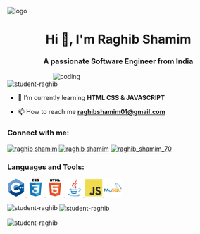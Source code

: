![logo](https://github.com/student-raghib/student-raghib/blob/main/github%20profile.png)
<h1 align="center">Hi 👋, I'm Raghib Shamim</h1>
<h3 align="center">A passionate Software Engineer from India</h3>
<img align="right" alt="coding" width="400" src="https://miro.medium.com/v2/resize:fit:1360/0*7Q3yvSIv_t0ioJ-Z.gif">

<p align="left"> <img src="https://komarev.com/ghpvc/?username=student-raghib&label=Profile%20views&color=0e75b6&style=flat" alt="student-raghib" /> </p>

- 🌱 I’m currently learning **HTML CSS & JAVASCRIPT**

- 📫 How to reach me **raghibshamim01@gmail.com**

<h3 align="left">Connect with me:</h3>
<p align="left">
<a href="https://linkedin.com/in/raghib shamim" target="blank"><img align="center" src="https://raw.githubusercontent.com/rahuldkjain/github-profile-readme-generator/master/src/images/icons/Social/linked-in-alt.svg" alt="raghib shamim" height="30" width="40" /></a>
<a href="https://fb.com/raghib shamim" target="blank"><img align="center" src="https://raw.githubusercontent.com/rahuldkjain/github-profile-readme-generator/master/src/images/icons/Social/facebook.svg" alt="raghib shamim" height="30" width="40" /></a>
<a href="https://instagram.com/raghib_shamim_70" target="blank"><img align="center" src="https://raw.githubusercontent.com/rahuldkjain/github-profile-readme-generator/master/src/images/icons/Social/instagram.svg" alt="raghib_shamim_70" height="30" width="40" /></a>
</p>

<h3 align="left">Languages and Tools:</h3>
<p align="left"> <a href="https://www.w3schools.com/cpp/" target="_blank" rel="noreferrer"> <img src="https://raw.githubusercontent.com/devicons/devicon/master/icons/cplusplus/cplusplus-original.svg" alt="cplusplus" width="40" height="40"/> </a> <a href="https://www.w3schools.com/css/" target="_blank" rel="noreferrer"> <img src="https://raw.githubusercontent.com/devicons/devicon/master/icons/css3/css3-original-wordmark.svg" alt="css3" width="40" height="40"/> </a> <a href="https://www.w3.org/html/" target="_blank" rel="noreferrer"> <img src="https://raw.githubusercontent.com/devicons/devicon/master/icons/html5/html5-original-wordmark.svg" alt="html5" width="40" height="40"/> </a> <a href="https://www.java.com" target="_blank" rel="noreferrer"> <img src="https://raw.githubusercontent.com/devicons/devicon/master/icons/java/java-original.svg" alt="java" width="40" height="40"/> </a> <a href="https://developer.mozilla.org/en-US/docs/Web/JavaScript" target="_blank" rel="noreferrer"> <img src="https://raw.githubusercontent.com/devicons/devicon/master/icons/javascript/javascript-original.svg" alt="javascript" width="40" height="40"/> </a> <a href="https://www.mysql.com/" target="_blank" rel="noreferrer"> <img src="https://raw.githubusercontent.com/devicons/devicon/master/icons/mysql/mysql-original-wordmark.svg" alt="mysql" width="40" height="40"/> </a> </p>

<p><img align="left" src="https://github-readme-stats.vercel.app/api/top-langs?username=student-raghib&show_icons=true&locale=en&layout=compact" alt="student-raghib" /></p>

<p>&nbsp;<img align="center" src="https://github-readme-stats.vercel.app/api?username=student-raghib&show_icons=true&locale=en" alt="student-raghib" /></p>

<p><img align="center" src="https://github-readme-streak-stats.herokuapp.com/?user=student-raghib&" alt="student-raghib" /></p>
